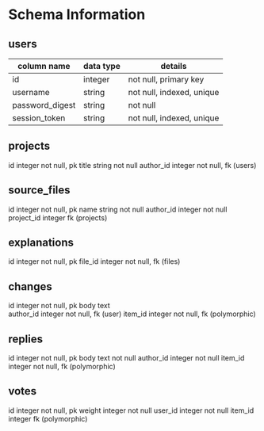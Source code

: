 # Schema Information

## users
column name     | data type | details
----------------|-----------|-----------------------
id              | integer   | not null, primary key
username        | string    | not null, indexed, unique
password_digest | string    | not null
session_token   | string    | not null, indexed, unique

## projects
id              integer       not null, pk
title           string        not null
author_id       integer       not null, fk (users)

## source_files
id              integer       not null, pk
name            string        not null
author_id       integer       not null
project_id      integer       fk (projects)

## explanations
id              integer       not null, pk
file_id         integer       not null, fk (files)

## changes
id              integer       not null, pk
body            text          
author_id       integer       not null, fk (user)
item_id         integer       not null, fk (polymorphic)

## replies
id              integer       not null, pk
body            text          not null
author_id       integer       not null
item_id         integer       not null, fk (polymorphic)

## votes
id              integer       not null, pk
weight          integer       not null
user_id         integer       not null
item_id         integer       fk (polymorphic)
